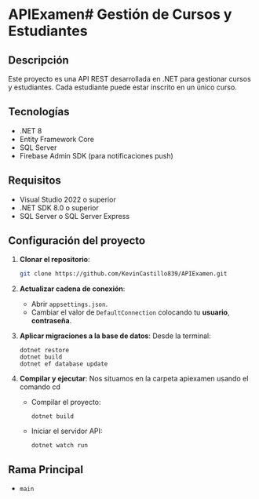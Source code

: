 # APIExamen# Gestión de Cursos y Estudiantes

## Descripción
Este proyecto es una API REST desarrollada en .NET para gestionar cursos y estudiantes. Cada estudiante puede estar inscrito en un único curso.

## Tecnologías
- .NET 8
- Entity Framework Core
- SQL Server
- Firebase Admin SDK (para notificaciones push)

## Requisitos
- Visual Studio 2022 o superior
- .NET SDK 8.0 o superior
- SQL Server o SQL Server Express

## Configuración del proyecto

1. **Clonar el repositorio**:
   ```bash
   git clone https://github.com/KevinCastillo839/APIExamen.git
   ```

2. **Actualizar cadena de conexión**:
   - Abrir `appsettings.json`.
   - Cambiar el valor de `DefaultConnection` colocando tu **usuario**, **contraseña**.

3. **Aplicar migraciones a la base de datos**:
   Desde la terminal:
   ```
   dotnet restore
   dotnet build
   dotnet ef database update
   ```

4. **Compilar y ejecutar**:
   Nos situamos en la carpeta apiexamen usando el comando cd
   - Compilar el proyecto:
     ```terminal de Visual Studio
     dotnet build
     ```
   - Iniciar el servidor API:
     ```terminal de Visual Studio
     dotnet watch run
     ```




## Rama Principal
- `main`
